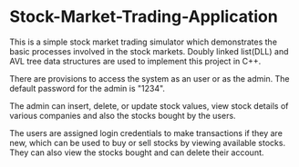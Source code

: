 # Stock-Market-Trading-Application

This is a simple stock market trading simulator which demonstrates the basic processes involved in the stock markets. Doubly linked list(DLL) and AVL tree data structures are used to implement this project in C++. 

There are provisions to access the system as an user or as the admin. The default password for the admin is "1234". 

The admin can insert, delete, or update stock values, view stock details of various companies and also the stocks bought by the users.
  
The users are assigned login credentials to make transactions if they are new, which can be used to buy or sell stocks by viewing available stocks. They can also view the     stocks bought and can delete their account.
